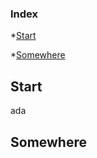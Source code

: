 

### Index

*[Start](#Start)

*[Somewhere](#Somewhere)












Start
-----------






















ada



























Somewhere
-----------









